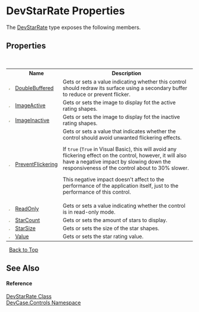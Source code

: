 # DevStarRate Properties
 

The <a href="T_DevCase_Controls_DevStarRate">DevStarRate</a> type exposes the following members.


## Properties
&nbsp;<table><tr><th></th><th>Name</th><th>Description</th></tr><tr><td>![Public property](media/pubproperty.gif "Public property")</td><td><a href="P_DevCase_Controls_DevStarRate_DoubleBuffered">DoubleBuffered</a></td><td>
Gets or sets a value indicating whether this control should redraw its surface using a secondary buffer to reduce or prevent flicker.</td></tr><tr><td>![Public property](media/pubproperty.gif "Public property")</td><td><a href="P_DevCase_Controls_DevStarRate_ImageActive">ImageActive</a></td><td>
Gets or sets the image to display fot the active rating shapes.</td></tr><tr><td>![Public property](media/pubproperty.gif "Public property")</td><td><a href="P_DevCase_Controls_DevStarRate_ImageInactive">ImageInactive</a></td><td>
Gets or sets the image to display fot the inactive rating shapes.</td></tr><tr><td>![Public property](media/pubproperty.gif "Public property")</td><td><a href="P_DevCase_Controls_DevStarRate_PreventFlickering">PreventFlickering</a></td><td>
Gets or sets a value that indicates whether the control should avoid unwanted flickering effects. 

 If `true` (`True` in Visual Basic), this will avoid any flickering effect on the control, however, it will also have a negative impact by slowing down the responsiveness of the control about to 30% slower. 

 This negative impact doesn't affect to the performance of the application itself, just to the performance of this control.</td></tr><tr><td>![Public property](media/pubproperty.gif "Public property")</td><td><a href="P_DevCase_Controls_DevStarRate_ReadOnly">ReadOnly</a></td><td>
Gets or sets a value indicating whether the control is in read-only mode.</td></tr><tr><td>![Public property](media/pubproperty.gif "Public property")</td><td><a href="P_DevCase_Controls_DevStarRate_StarCount">StarCount</a></td><td>
Gets or sets the amount of stars to display.</td></tr><tr><td>![Public property](media/pubproperty.gif "Public property")</td><td><a href="P_DevCase_Controls_DevStarRate_StarSize">StarSize</a></td><td>
Gets or sets the size of the star shapes.</td></tr><tr><td>![Public property](media/pubproperty.gif "Public property")</td><td><a href="P_DevCase_Controls_DevStarRate_Value">Value</a></td><td>
Gets or sets the star rating value.</td></tr></table>&nbsp;
<a href="#devstarrate-properties">Back to Top</a>

## See Also


#### Reference
<a href="T_DevCase_Controls_DevStarRate">DevStarRate Class</a><br /><a href="N_DevCase_Controls">DevCase.Controls Namespace</a><br />